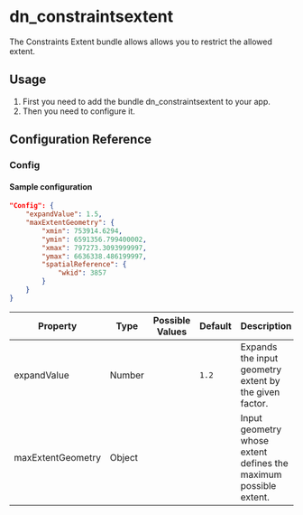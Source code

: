 # dn_constraintsextent

The Constraints Extent bundle allows allows you to restrict the allowed extent.

## Usage

1. First you need to add the bundle dn_constraintsextent to your app.
2. Then you need to configure it.

## Configuration Reference

### Config

#### Sample configuration
```json
"Config": {
    "expandValue": 1.5,
    "maxExtentGeometry": {
        "xmin": 753914.6294,
        "ymin": 6591356.799400002,
        "xmax": 797273.3093999997,
        "ymax": 6636338.486199997,
        "spatialReference": {
            "wkid": 3857
        }
    }
}
```

| Property          | Type   | Possible Values | Default   | Description                                                      |
|-------------------|--------|-----------------|-----------|------------------------------------------------------------------|
| expandValue       | Number |                 | ```1.2``` | Expands the input geometry extent by the given factor.           |
| maxExtentGeometry | Object |                 |           | Input geometry whose extent defines the maximum possible extent. |
